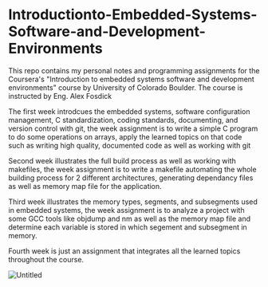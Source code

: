 # Introductionto-Embedded-Systems-Software-and-Development-Environments

This repo contains my personal notes and programming assignments for the Coursera's "Introduction to embedded systems software and development environments" course by University of Colorado Boulder. The course is instructed by Eng. Alex Fosdick

The first week introdcues the embedded systems, software configuration management, C standardization, coding standards, documenting, and version control with git, the week assignment is to write a simple C program to do some operations on arrays, apply the learned topics on that code such as writing high quality, documented code as well as working with git    

Second week illustrates the full build process as well as working with makefiles, the week assignment is to write a makefile automating the whole building process for 2 different architectures, generating dependancy files as well as memory map file for the application.
    
Third week illustrates the memory types, segments, and subsegments used in embedded systems, the week assignment is to analyze a project with some GCC tools like objdump and nm as well as the memory map file and determine each variable is stored in which segement and subsegment in memory.   

Fourth week is just an assignment that integrates all the learned topics throughout the course.
    
![Untitled](https://user-images.githubusercontent.com/82896678/223420385-a6b15b92-5e79-43dc-b7cd-d665c2ffa076.png)

